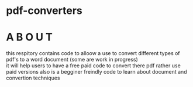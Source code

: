 # pdf-converters

# A B O U T <br>
this respitory contains code to alloow a use to convert different types of pdf's to a word document (some are work in progress)
<br>
it will help users to have a free paid code to convert there pdf rather use paid versions also is a begginer freindly code to learn about document and convertion techniques
<br>
